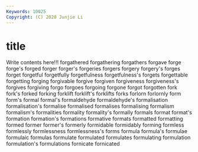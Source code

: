 ```yaml
---
Keywords: 10025
Copyright: (C) 2020 Junjie Li
---
```


# title

Write contents here!!!
forgathered 
forgathering 
forgathers
forgave 
forge 
forge's 
forged 
forger 
forger's 
forgeries 
forgers 
forgery 
forgery's
forges 
forget 
forgetful 
forgetfully 
forgetfulness 
forgetfulness's 
forgets 
forgettable 
forgetting 
forging
forgivable 
forgive 
forgiven 
forgiveness 
forgiveness's 
forgives 
forgiving 
forgo 
forgoes 
forgoing
forgone 
forgot 
forgotten 
fork 
fork's 
forked 
forking 
forklift 
forklift's 
forklifts
forks 
forlorn 
forlornly 
form 
form's 
formal 
formal's 
formaldehyde 
formaldehyde's 
formalisation
formalisation's 
formalise 
formalised 
formalises 
formalising 
formalism 
formalism's 
formalities 
formality 
formality's
formally 
formals 
format 
format's 
formation 
formation's 
formations 
formative 
formats 
formatted
formatting 
formed 
former 
former's 
formerly 
formidable 
formidably 
forming 
formless 
formlessly
formlessness 
formlessness's 
forms 
formula 
formula's 
formulae 
formulaic 
formulas 
formulate 
formulated
formulates 
formulating 
formulation 
formulation's 
formulations 
fornicate 
fornicated 
